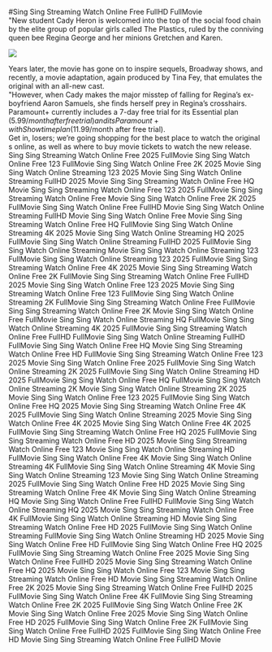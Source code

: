 #Sing Sing Streaming Watch Online Free FullHD FullMovie  
"New student Cady Heron is welcomed into the top of the social food chain by the elite group of popular girls called The Plastics, ruled by the conniving queen bee Regina George and her minions Gretchen and Karen.  
  
[![](https://i.imgur.com/qSNzIqt.png)](https://movie.rssnews.media/ueYkEfe.php)  
  
Years later, the movie has gone on to inspire sequels, Broadway shows, and recently, a movie adaptation, again produced by Tina Fey, that emulates the original with an all-new cast.  
"However, when Cady makes the major misstep of falling for Regina’s ex-boyfriend Aaron Samuels, she finds herself prey in Regina’s crosshairs.  
Paramount+ currently includes a 7-day free trial for its Essential plan ($5.99/month after free trial) and its Paramount+ with Showtime plan ($11.99/month after free trial).  
Get in, losers; we’re going shopping for the best place to watch the original s online, as well as where to buy movie tickets to watch the new release.  
Sing Sing Streaming Watch Online Free 2025 FullMovie
Sing Sing Watch Online Free 123 FullMovie
Sing Sing Watch Online Free 2K 2025 Movie
Sing Sing Watch Online Streaming 123 2025 Movie
Sing Sing Watch Online Streaming FullHD 2025 Movie
Sing Sing Streaming Watch Online Free HQ Movie
Sing Sing Streaming Watch Online Free 123 2025 FullMovie
Sing Sing Streaming Watch Online Free Movie
Sing Sing Watch Online Free 2K 2025 FullMovie
Sing Sing Watch Online Free FullHD Movie
Sing Sing Watch Online Streaming FullHD Movie
Sing Sing Watch Online Free Movie
Sing Sing Streaming Watch Online Free HQ FullMovie
Sing Sing Watch Online Streaming 4K 2025 Movie
Sing Sing Watch Online Streaming HQ 2025 FullMovie
Sing Sing Watch Online Streaming FullHD 2025 FullMovie
Sing Sing Watch Online Streaming Movie
Sing Sing Watch Online Streaming 123 FullMovie
Sing Sing Watch Online Streaming 123 2025 FullMovie
Sing Sing Streaming Watch Online Free 4K 2025 Movie
Sing Sing Streaming Watch Online Free 2K FullMovie
Sing Sing Streaming Watch Online Free FullHD 2025 Movie
Sing Sing Watch Online Free 123 2025 Movie
Sing Sing Streaming Watch Online Free 123 FullMovie
Sing Sing Watch Online Streaming 2K FullMovie
Sing Sing Streaming Watch Online Free FullMovie
Sing Sing Streaming Watch Online Free 2K Movie
Sing Sing Watch Online Free FullMovie
Sing Sing Watch Online Streaming HQ FullMovie
Sing Sing Watch Online Streaming 4K 2025 FullMovie
Sing Sing Streaming Watch Online Free FullHD FullMovie
Sing Sing Watch Online Streaming FullHD FullMovie
Sing Sing Watch Online Free HQ Movie
Sing Sing Streaming Watch Online Free HD FullMovie
Sing Sing Streaming Watch Online Free 123 2025 Movie
Sing Sing Watch Online Free 2025 FullMovie
Sing Sing Watch Online Streaming 2K 2025 FullMovie
Sing Sing Watch Online Streaming HD 2025 FullMovie
Sing Sing Watch Online Free HQ FullMovie
Sing Sing Watch Online Streaming 2K Movie
Sing Sing Watch Online Streaming 2K 2025 Movie
Sing Sing Watch Online Free 123 2025 FullMovie
Sing Sing Watch Online Free HQ 2025 Movie
Sing Sing Streaming Watch Online Free 4K 2025 FullMovie
Sing Sing Watch Online Streaming 2025 Movie
Sing Sing Watch Online Free 4K 2025 Movie
Sing Sing Watch Online Free 4K 2025 FullMovie
Sing Sing Streaming Watch Online Free HQ 2025 FullMovie
Sing Sing Streaming Watch Online Free HD 2025 Movie
Sing Sing Streaming Watch Online Free 123 Movie
Sing Sing Watch Online Streaming HD FullMovie
Sing Sing Watch Online Free 4K Movie
Sing Sing Watch Online Streaming 4K FullMovie
Sing Sing Watch Online Streaming 4K Movie
Sing Sing Watch Online Streaming 123 Movie
Sing Sing Watch Online Streaming 2025 FullMovie
Sing Sing Watch Online Free HD 2025 Movie
Sing Sing Streaming Watch Online Free 4K Movie
Sing Sing Watch Online Streaming HQ Movie
Sing Sing Watch Online Free FullHD FullMovie
Sing Sing Watch Online Streaming HQ 2025 Movie
Sing Sing Streaming Watch Online Free 4K FullMovie
Sing Sing Watch Online Streaming HD Movie
Sing Sing Streaming Watch Online Free HD 2025 FullMovie
Sing Sing Watch Online Streaming FullMovie
Sing Sing Watch Online Streaming HD 2025 Movie
Sing Sing Watch Online Free HD FullMovie
Sing Sing Watch Online Free HQ 2025 FullMovie
Sing Sing Streaming Watch Online Free 2025 Movie
Sing Sing Watch Online Free FullHD 2025 Movie
Sing Sing Streaming Watch Online Free HQ 2025 Movie
Sing Sing Watch Online Free 123 Movie
Sing Sing Streaming Watch Online Free HD Movie
Sing Sing Streaming Watch Online Free 2K 2025 Movie
Sing Sing Streaming Watch Online Free FullHD 2025 FullMovie
Sing Sing Watch Online Free 4K FullMovie
Sing Sing Streaming Watch Online Free 2K 2025 FullMovie
Sing Sing Watch Online Free 2K Movie
Sing Sing Watch Online Free 2025 Movie
Sing Sing Watch Online Free HD 2025 FullMovie
Sing Sing Watch Online Free 2K FullMovie
Sing Sing Watch Online Free FullHD 2025 FullMovie
Sing Sing Watch Online Free HD Movie
Sing Sing Streaming Watch Online Free FullHD Movie